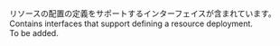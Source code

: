<Namespace Name="Microsoft.Azure.Management.ResourceManager.Fluent.Deployment.Definition">
  <Docs>
    <summary><span data-ttu-id="85232-101">リソースの配置の定義をサポートするインターフェイスが含まれています。</span><span class="sxs-lookup"><span data-stu-id="85232-101">Contains interfaces that support defining a resource deployment.</span></span></summary> 
    <remarks>To be added.</remarks>
  </Docs>
</Namespace>
